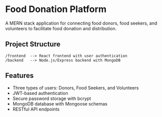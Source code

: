# Food Donation Platform

A MERN stack application for connecting food donors, food seekers, and volunteers to facilitate food donation and distribution.

## Project Structure

```
/frontend  --> React frontend with user authentication
/backend   --> Node.js/Express backend with MongoDB
```

## Features

- Three types of users: Donors, Food Seekers, and Volunteers
- JWT-based authentication
- Secure password storage with bcrypt
- MongoDB database with Mongoose schemas
- RESTful API endpoints

